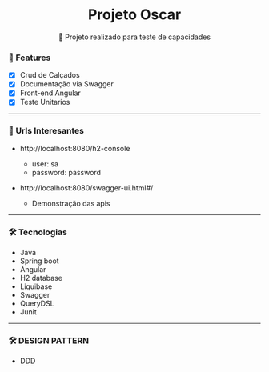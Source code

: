 <h1 align="center">Projeto Oscar</h1>

<p align="center">🚀 Projeto realizado para teste de capacidades </p>

### 🚀 Features

- [x] Crud de Calçados
- [x] Documentação via Swagger
- [x] Front-end Angular
- [x] Teste Unitarios

---

### 🎲 Urls Interesantes

- http://localhost:8080/h2-console  
    
  - user: sa 
  - password: password 
- http://localhost:8080/swagger-ui.html#/
  
  - Demonstração das apis   

--- 

### 🛠 Tecnologias

- Java
- Spring boot
- Angular
- H2 database
- Liquibase
- Swagger
- QueryDSL
- Junit

---

### 🛠 DESIGN PATTERN

- DDD